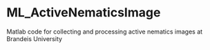 # ML_ActiveNematicsImage
Matlab code for collecting and processing active nematics images at Brandeis University
